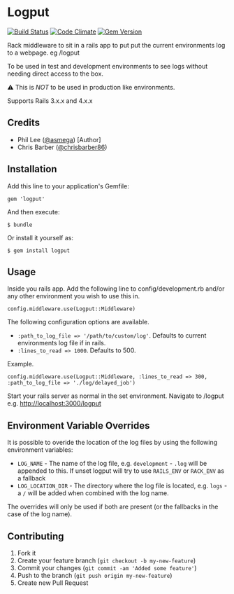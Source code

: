 # Logput

[![Build Status](https://api.travis-ci.org/asmega/logput.svg)](https://travis-ci.org/asmega/logput) [![Code Climate](https://codeclimate.com/github/asmega/logput/badges/gpa.svg)](https://codeclimate.com/github/asmega/logput) [![Gem Version](https://badge.fury.io/rb/logput.svg)](https://badge.fury.io/rb/logput)

Rack middleware to sit in a rails app to put put the current environments log to a webpage. eg /logput

To be used in test and development environments to see logs without needing direct access to the box.

:warning: This is *NOT* to be used in production like environments.

Supports Rails 3.x.x and 4.x.x

## Credits

* Phil Lee ([@asmega](https://github.com/asmega)) [Author]
* Chris Barber ([@chrisbarber86](https://github.com/chrisbarber86))

## Installation

Add this line to your application's Gemfile:

    gem 'logput'

And then execute:

    $ bundle

Or install it yourself as:

    $ gem install logput

## Usage

Inside you rails app. Add the following line to config/development.rb and/or any other environment you wish to use this in.

    config.middleware.use(Logput::Middleware)

The following configuration options are available.

* `:path_to_log_file => '/path/to/custom/log'`. Defaults to current environments log file if in rails.
* `:lines_to_read => 1000`. Defaults to 500.

Example.

    config.middleware.use(Logput::Middleware, :lines_to_read => 300, :path_to_log_file => './log/delayed_job')

Start your rails server as normal in the set environment. Navigate to /logput e.g. [http://localhost:3000/logput](http://localhost:3000/logput)

## Environment Variable Overrides

It is possible to overide the location of the log files by using the following environment variables:

* `LOG_NAME` - The name of the log file, e.g. `development` - `.log` will be appended to this. If unset logput will try to use `RAILS_ENV` or `RACK_ENV` as a fallback
* `LOG_LOCATION_DIR` - The directory where the log file is located, e.g. `logs` - a `/` will be added when combined with the log name.

The overrides will only be used if both are present (or the fallbacks in the case of the log name).

## Contributing

1. Fork it
2. Create your feature branch (`git checkout -b my-new-feature`)
3. Commit your changes (`git commit -am 'Added some feature'`)
4. Push to the branch (`git push origin my-new-feature`)
5. Create new Pull Request
